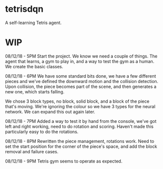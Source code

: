 # tetrisdqn
A self-learning Tetris agent.

# WIP

08/12/18 - 5PM
Start the project. We know we need a couple of things. The agent that learns, a gym to play in, and a way to test the gym as a human.
We create the basic classes.

08/12/18 - 6PM
We have some standard bits done, we have a few different pieces and we've defined the downward motion and the collision detection.
Upon collision, the piece becomes part of the scene, and then generates a new one, which starts falling.

We chose 3 block types, no block, solid block, and a block of the piece that's moving. We're ignoring the colour so we have 3 types for the neural network.
We can expand this out again later.

08/12/18 - 7PM
Added a way to test it by hand from the console, we've got left and right working, need to do rotation and scoring. Haven't made this particularly easy to do the rotations.

08/12/18 - 8PM
Rewritten the piece management, rotations work. Need to set the start position for the corner of the piece's space, and add the block removal and failure cases.

08/12/18 - 9PM
Tetris gym seems to operate as expected.